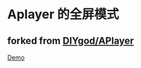 # Aplayer 的全屏模式
## forked from [DIYgod/APlayer](https://github.com/DIYgod/APlayer)

[Demo](https://github.com/1210718010/APlayer-fullscreen/blob/master/demo/index.html)
